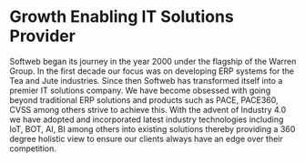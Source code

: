 # Growth Enabling IT Solutions Provider

Softweb began its journey in the year 2000 under the flagship of the Warren Group. In the first decade our focus was on developing ERP systems for the Tea and Jute industries. Since then Softweb has transformed itself into a premier IT solutions company. We have become obsessed with going beyond traditional ERP solutions and products such as PACE, PACE360, CVSS among others strive to achieve this. With the advent of Industry 4.0 we have adopted and incorporated latest industry technologies including IoT, BOT, AI, BI among others into existing solutions thereby providing a 360 degree holistic view to ensure our clients always have an edge over their competition.
